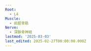 ```yaml
---
Root:
  - L4
Muscle:
  - 前脛骨筋
Nerve:
  - 深腓骨神経
lastmod: '2025-03-03'
last_edited: 2025-02-27T00:00:00.000Z
---
```



